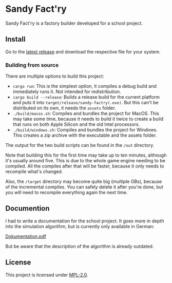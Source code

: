 # Sandy Fact'ry

Sandy Fact'ry is a factory builder developed for a school project.

## Install

Go to the [latest release](https://github.com/TheBlckbird/sandy-factry/releases/latest) and download the respective file for your system.

### Building from source

There are multiple options to build this project:

-   `cargo run`: This is the simplest option, it compiles a debug build and immediately runs it. Not intended for redistribution.
-   `cargo build --release`: Builds a release build for the current platform and puts it into `target/release/sandy-factry(.exe)`. But this can't be distributed on its own, it needs the `assets` folder.
-   `./build/macos.sh`: Compiles and bundles the project for MacOS. This may take some time, because it needs to build it twice to create a build that runs on both Apple Silicon and the old Intel processors.
-   `./build/windows.sh`: Compiles and bundles the project for Windows. This creates a zip archive with the executable and the assets folder.

The output for the two build scripts can be found in the `/out` directory.

Note that building this for the first time may take up to ten minutes, although it's usually around five. This is due to the whole game engine needing to be compiled. All the compiles after that will be faster, because it only needs to recompile what's changed.

Also, the `/target` directory may become quite big (multiple GBs), because of the incremental compiles. You can safely delete it after you're done, but you will need to recompile everything again the next time.

## Documention

I had to write a documentation for the school project. It goes more in depth into the simulation algorithm, but is currently only available in German:

[Dokumentation.pdf](https://github.com/user-attachments/files/20745087/Dokumentation.pdf)

But be aware that the description of the algorithm is already outdated.

## License

This project is licensed under [MPL-2.0](/LICENSE-MIT).
